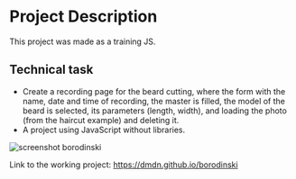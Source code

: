 # Project Description
This project was made as a training JS.

## Technical task
+ Create a recording page for the beard cutting, where the form with the name, date and time of recording, the master is filled, the model of the beard is selected, its parameters (length, width), and loading the photo (from the haircut example) and deleting it.
+ A project using JavaScript without libraries.

![screenshot borodinski](https://cloud.githubusercontent.com/assets/19373990/25557172/aae1ae54-2d14-11e7-8ab7-31e866394cc9.png)

Link to the working project: https://dmdn.github.io/borodinski
